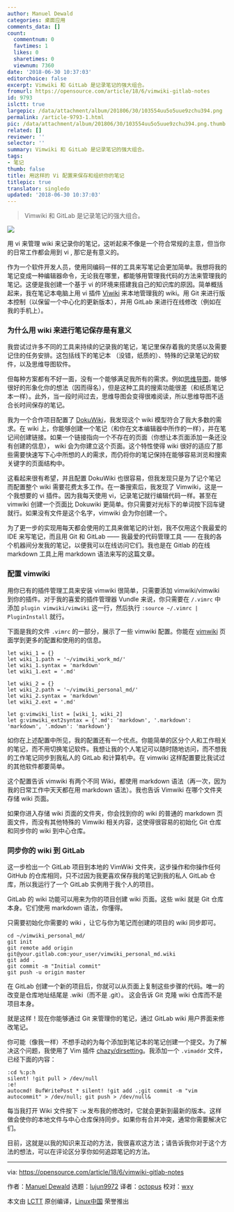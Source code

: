 ```yaml
---
author: Manuel Dewald
categories: 桌面应用
comments_data: []
count:
  commentnum: 0
  favtimes: 1
  likes: 0
  sharetimes: 0
  viewnum: 7360
date: '2018-06-30 10:37:03'
editorchoice: false
excerpt: Vimwiki 和 GitLab 是记录笔记的强大组合。
fromurl: https://opensource.com/article/18/6/vimwiki-gitlab-notes
id: 9793
islctt: true
largepic: /data/attachment/album/201806/30/103554uu5o5uue9zchu394.png
permalink: /article-9793-1.html
pic: /data/attachment/album/201806/30/103554uu5o5uue9zchu394.png.thumb.jpg
related: []
reviewer: ''
selector: ''
summary: Vimwiki 和 GitLab 是记录笔记的强大组合。
tags:
- 笔记
thumb: false
title: 用这样的 Vi 配置来保存和组织你的笔记
titlepic: true
translator: singledo
updated: '2018-06-30 10:37:03'
---
```



> 
> Vimwiki 和 GitLab 是记录笔记的强大组合。
> 
> 
> 


![](/data/attachment/album/201806/30/103554uu5o5uue9zchu394.png)


用 vi 来管理 wiki 来记录你的笔记，这听起来不像是一个符合常规的主意，但当你的日常工作都会用到 vi , 那它是有意义的。


作为一个软件开发人员，使用同编码一样的工具来写笔记会更加简单。我想将我的笔记变成一种编辑器命令，无论我在哪里，都能够用管理我代码的方法来管理我的笔记。这便是我创建一个基于 vi 的环境来搭建我自己的知识库的原因。简单概括起来，我在笔记本电脑上用 vi 插件 [Viwiki](https://vimwiki.github.io/) 来本地管理我的 wiki。用 Git 来进行版本控制（以保留一个中心化的更新版本），并用 GitLab 来进行在线修改（例如在我的手机上）。


### 为什么用 wiki 来进行笔记保存是有意义


我尝试过许多不同的工具来持续的记录我的笔记，笔记里保存着我的灵感以及需要记住的任务安排。这包括线下的笔记本 （没错，纸质的）、特殊的记录笔记的软件，以及思维导图软件。


但每种方案都有不好一面，没有一个能够满足我所有的需求。例如[思维导图](https://opensource.com/article/17/8/mind-maps-creative-dashboard)，能够很好的形象化你的想法（因而得名），但是这种工具的搜索功能很差（和纸质笔记本一样）。此外，当一段时间过去，思维导图会变得很难阅读，所以思维导图不适合长时间保存的笔记。


我为一个合作项目配置了 [DokuWiki](https://vimwiki.github.io/)，我发现这个 wiki 模型符合了我大多数的需求。在 wiki 上，你能够创建一个笔记（和你在文本编辑器中所作的一样），并在笔记间创建链接。如果一个链接指向一个不存在的页面（你想让本页面添加一条还没有创建的信息）， wiki 会为你建立这个页面。这个特性使得 wiki 很好的适应了那些需要快速写下心中所想的人的需求，而仍将你的笔记保持在能够容易浏览和搜索关键字的页面结构中。


这看起来很有希望，并且配置 DokuWiki 也很容易，但我发现只是为了记个笔记而配置整个 wiki 需要花费太多工作。在一番搜索后，我发现了 Vimwiki，这是一个我想要的 vi 插件。因为我每天使用 vi，记录笔记就行编辑代码一样。甚至在 vimwiki 创建一个页面比 Dokuwiki 更简单。你只需要对光标下的单词按下回车键就行。如果没有文件是这个名字，vimwiki 会为你创建一个。


为了更一步的实现用每天都会使用的工具来做笔记的计划，我不仅用这个我最爱的 IDE 来写笔记，而且用 Git 和 GitLab —— 我最爱的代码管理工具 —— 在我的各个机器间分发我的笔记，以便我可以在线访问它们。我也是在 Gitlab 的在线 markdown 工具上用 markdown 语法来写的这篇文章。


### 配置 vimwiki


用你已有的插件管理工具来安装 vimwiki 很简单，只需要添加 vimwiki/vimwiki 到你的插件。对于我的喜爱的插件管理器 Vundle 来说，你只需要在 `/.vimrc` 中添加 `plugin vimwiki/vimwiki` 这一行，然后执行 `:source ~/.vimrc | PluginInstall` 就行。


下面是我的文件 `.vimrc` 的一部分，展示了一些 vimwiki 配置。你能在 [vimwiki](https://vimwiki.github.io/) 页面学到更多的配置和使用的的信息。



```
let wiki_1 = {}
let wiki_1.path = '~/vimwiki_work_md/'
let wiki_1.syntax = 'markdown'
let wiki_1.ext = '.md'

let wiki_2 = {}
let wiki_2.path = '~/vimwiki_personal_md/'
let wiki_2.syntax = 'markdown'
let wiki_2.ext = '.md'

let g:vimwiki_list = [wiki_1, wiki_2]
let g:vimwiki_ext2syntax = {'.md': 'markdown', '.markdown': 'markdown', '.mdown': 'markdown'}

```

如你在上述配置中所见，我的配置还有一个优点。你能简单的区分个人和工作相关的笔记，而不用切换笔记软件。我想让我的个人笔记可以随时随地访问，而不想我的工作笔记同步到我私人的 GitLab 和计算机中。在 vimwiki 这样配置要比我试过的其他软件都要简单。


这个配置告诉 vimwiki 有两个不同 Wiki，都使用 markdown 语法（再一次，因为我的日常工作中天天都在用 markdown 语法）。我也告诉 Vimwiki 在哪个文件夹存储 wiki 页面。


如果你进入存储 wiki 页面的文件夹，你会找到你的 wiki 的普通的 markdown 页面文件，而没有其他特殊的 Vimwiki 相关内容，这使得很容易的初始化 Git 仓库和同步你的 wiki 到中心仓库。


### 同步你的 wiki 到 GitLab


这一步检出一个 GitLab 项目到本地的 VimWiki 文件夹，这步操作和你操作任何 GitHub 的仓库相同，只不过因为我更喜欢保存我的笔记到我的私人 GitLab 仓库，所以我运行了一个 GitLab 实例用于我个人的项目。


GitLab 的 wiki 功能可以用来为你的项目创建 wiki 页面。这些 wiki 就是 Git 仓库本身。它们使用 markdown 语法，你懂得。


只需要初始化你需要的 wiki ，让它与你为笔记而创建的项目的 wiki 同步即可。



```
cd ~/vimwiki_personal_md/
git init
git remote add origin git@your.gitlab.com:your_user/vimwiki_personal_md.wiki
git add .
git commit -m "Initial commit"
git push -u origin master

```

在 GitLab 创建一个新的项目后，你就可以从页面上复制这些步骤的代码。唯一的改变是仓库地址结尾是 .wiki（而不是 .git）。 这会告诉 Git 克隆 wiki 仓库而不是项目本身。


就是这样！现在你能够通过 Git 来管理你的笔记，通过 GitLab wiki 用户界面来修改笔记。


你可能（像我一样）不想手动的为每个添加到笔记本的笔记创建一个提交。为了解决这个问题，我使用了 Vim 插件 [chazy/dirsetting](https://github.com/chazy/dirsettings)。我添加一个 `.vimaddr` 文件，已经下面的内容：



```
:cd %:p:h
silent! !git pull > /dev/null
:e!
autocmd! BufWritePost * silent! !git add .;git commit -m "vim autocommit" > /dev/null; git push > /dev/null&

```

每当我打开 Wiki 文件按下 `:w` 发布我的修改时，它就会更新到最新的版本。这样做会使你的本地文件与中心仓库保持同步。如果你有合并冲突，通常你需要解决它们。


目前，这就是以我的知识来互动的方法，我很喜欢这方法；请告诉我你对于这个方法的想法，可以在评论区分享你如何追踪笔记的方法。




---


via: <https://opensource.com/article/18/6/vimwiki-gitlab-notes>


作者：[Manuel Dewald](https://opensource.com/users/ntlx) 选题：[lujun9972](https://github.com/lujun9972) 译者：[octopus](https://github.com/singledo) 校对：[wxy](https://github.com/wxy)


本文由 [LCTT](https://github.com/LCTT/TranslateProject) 原创编译，[Linux中国](https://linux.cn/) 荣誉推出
